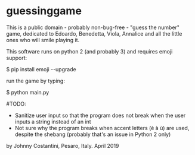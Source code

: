 # guessinggame

This is a public domain - probably non-bug-free - "guess the number" game, dedicated to Edoardo, Benedetta, Viola, Annalice and all the little ones
who will smile playing it.

This software runs on python 2 (and probably 3) and requires emoji support:

$ pip install emoji --upgrade

run the game by typing:

$ python main.py

#TODO:

- Sanitize user input so that the program does not break when the user inputs a string instead of an int
- Not sure why the program breaks when accent letters (è à ù) are used, despite the shebang (probably that's an issue in Python 2 only)

by Johnny Costantini, Pesaro, Italy. April 2019
